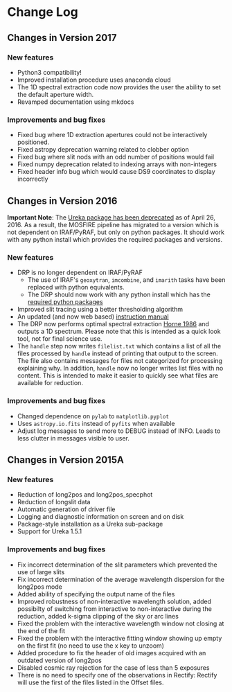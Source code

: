 # Change Log

## Changes in Version 2017

### New features

* Python3 compatibility!
* Improved installation procedure uses anaconda cloud
* The 1D spectral extraction code now provides the user the ability to set the default aperture width.
* Revamped documentation using mkdocs

### Improvements and bug fixes

* Fixed bug where 1D extraction apertures could not be interactively positioned.
* Fixed astropy deprecation warning related to clobber option
* Fixed bug where slit nods with an odd number of positions would fail
* Fixed numpy deprecation related to indexing arrays with non-integers
* Fixed header info bug which would cause DS9 coordinates to display incorrectly

## Changes in Version 2016

__Important Note__: The [Ureka package has been deprecated](http://ssb.stsci.edu/ureka/) as of April 26, 2016.  As a result, the MOSFIRE pipeline has migrated to a version which is not dependent on IRAF/PyRAF, but only on python packages.  It should work with any python install which provides the required packages and versions.

### New features

* DRP is no longer dependent on IRAF/PyRAF
    * The use of IRAF's `geoxytran`, `imcombine`, and `imarith` tasks have been replaced with python equivalents.
    * The DRP should now work with any python install which has the [required python packages](/manual/installing#Requirements)
* Improved slit tracing using a better thresholding algorithm
* An updated (and now web based) [instruction manual](http://keck-datareductionpipelines.github.io/MosfireDRP/)
* The DRP now performs optimal spectral extraction [Horne 1986](http://adsabs.harvard.edu/abs/1986PASP...98..609H) and outputs a 1D spectrum.  Please note that this is intended as a quick look tool, not for final science use.
* The `handle` step now writes `filelist.txt` which contains a list of all the files processed by `handle` instead of printing that output to the screen.  The file also contains messages for files not categorized for processing explaining why.  In addition, `handle` now no longer writes list files with no content.  This is intended to make it easier to quickly see what files are available for reduction.


### Improvements and bug fixes

* Changed dependence on `pylab` to `matplotlib.pyplot`
* Uses `astropy.io.fits` instead of `pyfits` when available
* Adjust log messages to send more to DEBUG instead of INFO.  Leads to less clutter in messages visible to user.


## Changes in Version 2015A

### New features

* Reduction of long2pos and long2pos_specphot
* Reduction of longslit data
* Automatic generation of driver file
* Logging and diagnostic information on screen and on disk
* Package-style installation as a Ureka sub-package
* Support for Ureka 1.5.1

### Improvements and bug fixes

* Fix incorrect determination of the slit parameters which prevented the use of large slits
* Fix incorrect determination of the average wavelength dispersion for the long2pos mode
* Added ability of specifying the output name of the files
* Improved robustness of non-interactive wavelength solution, added possibilty of switching from interactive to non-interactive during the reduction, added k-sigma clipping of the sky or arc lines
* Fixed the problem with the interactive wavelength window not closing at the end of the fit
* Fixed the problem with the interactive fitting window showing up empty on the first fit (no need to use the x key to unzoom)
* Added procedure to fix the header of old images acquired with an outdated version of long2pos
* Disabled cosmic ray rejection for the case of less than 5 exposures
* There is no need to specify one of the observations in Rectify: Rectify will use the first of the files listed in the Offset files.
